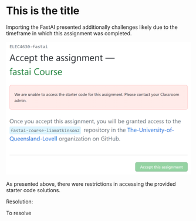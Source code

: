 # This is the title
Importing the FastAI presented additionally challenges likely due to the timeframe in which this assignment was completed.

![](/images/Screenshot-2023-05-26-223619.png "Error")

As presented above, there were restrictions in accessing the provided starter code solutions.

Resolution:

To resolve
